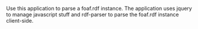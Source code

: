 Use this application to parse a foaf.rdf instance.
The application uses jquery to manage javascript stuff and rdf-parser to parse the foaf.rdf instance client-side.

